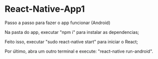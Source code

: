 # React-Native-App1

Passo a passo para fazer o app funcionar (Android)

Na pasta do app, executar "npm i" para instalar as dependencias;

Feito isso, executar "sudo react-native start" para iniciar o React;

Por último, abra um outro terminal e execute: "react-native run-android".
